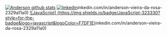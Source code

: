 [![Anderson github stats](https://github-readme-stats.vercel.app/api/top-langs/?username=AndersonVieir4&hide_progress=true)](https://github.com/AndersonVieir4/github-readme-stats) [![linkedin](https://img.shields.io/badge/LinkedIn-0077B5?style=for-the-badge&logo=linkedin&logoColor=white)](https://www.l)inkedin.com/in/anderson-vieira-da-rosa-2329a11a0) [![JavaScript] (https://img.shields.io/badge/JavaScript-323330?style=for-the-badge&logo=javascript&logoColor=F7DF1E)](https://www.l)inkedin.com/in/anderson-vieira-da-rosa-2329a11a0)

